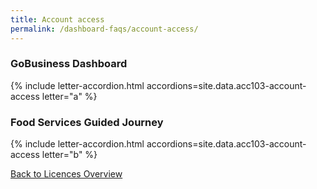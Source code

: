 ```yaml
---
title: Account access
permalink: /dashboard-faqs/account-access/
---
```


### GoBusiness Dashboard

{% include letter-accordion.html accordions=site.data.acc103-account-access letter="a" %}

### Food Services Guided Journey

{% include letter-accordion.html accordions=site.data.acc103-account-access letter="b" %}

[Back to Licences Overview](/licences/)